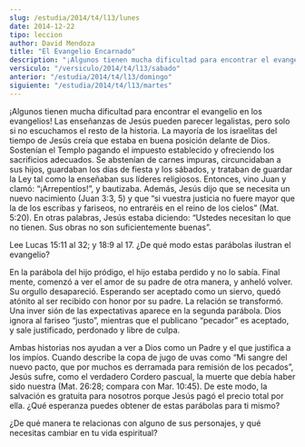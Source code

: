 ```yaml
---
slug: /estudia/2014/t4/l13/lunes
date: 2014-12-22
tipo: leccion
author: David Mendoza
title: "El Evangelio Encarnado"
description: "¡Algunos tienen mucha dificultad para encontrar el evangelio en los evangelios! Las enseñanzas de Jesús pueden parecer legalistas, pero solo si no escuchamos el resto de la historia. La mayoría de los israelitas del tiempo de Jesús creía que estaba en buena posición delante de Dios. Sostenían el Templo pagando el impuesto establecido y ofreciendo los sacrificios adecuados."
versiculo: "/versiculo/2014/t4/l13/sabado"
anterior: "/estudia/2014/t4/l13/domingo"
siguiente: "/estudia/2014/t4/l13/martes"
---
```


¡Algunos tienen mucha dificultad para encontrar el evangelio en los evangelios! Las enseñanzas de Jesús pueden parecer legalistas, pero solo si no escuchamos el resto de la historia. La mayoría de los israelitas del tiempo de Jesús creía que estaba en buena posición delante de Dios. Sostenían el Templo pagando el impuesto establecido y ofreciendo los sacrificios adecuados. Se abstenían de carnes impuras, circuncidaban a sus hijos, guardaban los días de fiesta y los sábados, y trataban de guardar la Ley tal como la enseñaban sus líderes religiosos. Entonces, vino Juan y clamó: “¡Arrepentíos!”, y bautizaba. Además, Jesús dijo que se necesita un nuevo nacimiento (Juan 3:3, 5) y que “si vuestra justicia no fuere mayor que la de los escribas y fariseos, no entraréis en el reino de los cielos” (Mat. 5:20). En otras palabras, Jesús estaba diciendo: “Ustedes necesitan lo que no tienen. Sus obras no son suficientemente buenas”.

Lee Lucas 15:11 al 32; y 18:9 al 17. ¿De qué modo estas parábolas ilustran el evangelio?

En la parábola del hijo pródigo, el hijo estaba perdido y no lo sabía. Final mente, comenzó a ver el amor de su padre de otra manera, y anheló volver. Su orgullo desapareció. Esperando ser aceptado como un siervo, quedó atónito al ser recibido con honor por su padre. La relación se transformó. Una inver sión de las expectativas aparece en la segunda parábola. Dios ignora al fariseo “justo”, mientras que el publicano “pecador” es aceptado, y sale justificado, perdonado y libre de culpa.

Ambas historias nos ayudan a ver a Dios como un Padre y el que justifica a los impíos. Cuando describe la copa de jugo de uvas como “Mi sangre del nuevo pacto, que por muchos es derramada para remisión de los pecados”, Jesús sufre, como el verdadero Cordero pascual, la muerte que debía haber sido nuestra (Mat. 26:28; compara con Mar. 10:45). De este modo, la salvación es gratuita para nosotros porque Jesús pagó el precio total por ella. ¿Qué esperanza puedes obtener de estas parábolas para ti mismo?

¿De qué manera te relacionas con alguno de sus personajes, y qué necesitas cambiar en tu vida espiritual?
